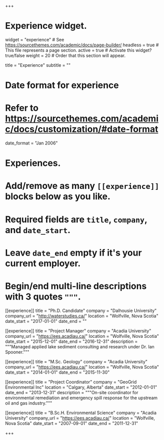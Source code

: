 +++
# Experience widget.
widget = "experience"  # See https://sourcethemes.com/academic/docs/page-builder/
headless = true  # This file represents a page section.
active = true  # Activate this widget? true/false
weight = 20  # Order that this section will appear.

title = "Experience"
subtitle = ""

# Date format for experience
#   Refer to https://sourcethemes.com/academic/docs/customization/#date-format
date_format = "Jan 2006"

# Experiences.
#   Add/remove as many `[[experience]]` blocks below as you like.
#   Required fields are `title`, `company`, and `date_start`.
#   Leave `date_end` empty if it's your current employer.
#   Begin/end multi-line descriptions with 3 quotes `"""`.

[[experience]]
  title = "Ph.D. Candidate"
  company = "Dalhousie University"
  company_url = "http://waterstudies.ca/"
  location = "Wolfville, Nova Scotia"
  date_start = "2017-01-01"
  date_end = ""

[[experience]]
  title = "Project Manager"
  company = "Acadia University"
  company_url = "https://ees.acadiau.ca/"
  location = "Wolfville, Nova Scotia"
  date_start = "2015-12-01"
  date_end = "2016-12-31"
  description = """Managed applied lake sediment consulting and research under Dr. Ian Spooner."""

[[experience]]
  title = "M.Sc. Geology"
  company = "Acadia University"
  company_url = "https://ees.acadiau.ca/"
  location = "Wolfville, Nova Scotia"
  date_start = "2014-01-01"
  date_end = "2015-11-30"

[[experience]]
  title = "Project Coordinator"
  company = "GeoGrid Environmental Inc"
  location = "Calgary, Alberta"
  date_start = "2012-01-01"
  date_end = "2013-12-31"
  description = """On-site coordinator for environmental remediation and emergency spill response for the upstream oil and gas industry."""

[[experience]]
  title = "B.Sc.H. Environmental Science"
  company = "Acadia University"
  company_url = "https://ees.acadiau.ca/"
  location = "Wolfville, Nova Scotia"
  date_start = "2007-09-01"
  date_end = "2011-12-31"

+++
